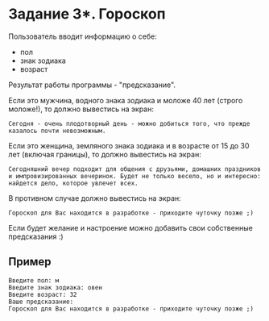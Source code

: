 # Задание 3*. Гороскоп

Пользователь вводит информацию о себе:

- пол
- знак зодиака
- возраст

Результат работы программы - "предсказание".

Если это мужчина, водного знака зодиака и моложе 40 лет (строго моложе!), то должно вывестись на экран:

```
Сегодня - очень плодотворный день - можно добиться того, что прежде казалось почти невозможным.
```

Если это женщина, земляного знака зодиака и в возрасте от 15 до 30 лет (включая границы), то должно вывестись на экран:

```
Сегодняшний вечер подходит для общения с друзьями, домашних праздников и импровизированных вечеринок. Будет не только весело, но и интересно: найдется дело, которое увлечет всех.
```

В противном случае должно вывестись на экран:

```
Гороскоп для Вас находится в разработке - приходите чуточку позже ;)
```

Если будет желание и настроение можно добавить свои собственные предсказания :)

## Пример

```
Введите пол: м
Введите знак зодиака: овен
Введите возраст: 32
Ваше предсказание:
Гороскоп для Вас находится в разработке - приходите чуточку позже ;)
```

